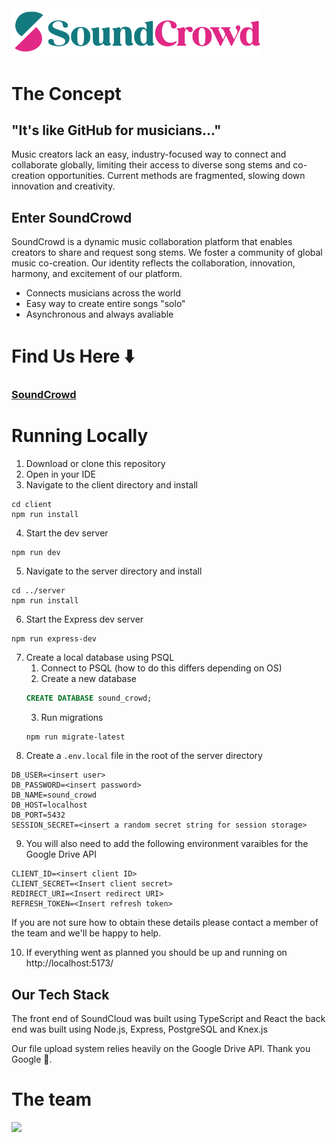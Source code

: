 <img src="./client/src/assets/sc_logo_regular_dark.png" alt="SoundCrowd's Logo" width="400"/>

# The Concept
## "It's like GitHub for musicians..."
Music creators lack an easy, industry-focused way to connect and collaborate globally, limiting their access to diverse song stems and co-creation opportunities. Current methods are fragmented, slowing down innovation and creativity.
## Enter SoundCrowd
SoundCrowd is a dynamic music collaboration platform that enables creators to share and request song stems. We foster a community of global music co-creation. Our identity reflects the collaboration, innovation, harmony, and excitement of our platform.
- Connects musicians across the world
- Easy way to create entire songs "solo"
- Asynchronous and always avaliable

# Find Us Here ⬇️

### [SoundCrowd](https://soundcrowd.onrender.com/)

# Running Locally
1. Download or clone this repository
2. Open in your IDE
3. Navigate to the client directory and install
```console
cd client
npm run install
```
4. Start the dev server
```console
npm run dev
```
5. Navigate to the server directory and install
```console
cd ../server
npm run install
```
6. Start the Express dev server
```console
npm run express-dev
```
7. Create a local database using PSQL
   1. Connect to PSQL (how to do this differs depending on OS)
   2. Create a new database
    ```sql
    CREATE DATABASE sound_crowd;
    ```
    3. Run migrations
    ```console
    npm run migrate-latest
    ```
8. Create a `.env.local` file in the root of the server directory
```
DB_USER=<insert user>
DB_PASSWORD=<insert password>
DB_NAME=sound_crowd
DB_HOST=localhost
DB_PORT=5432
SESSION_SECRET=<insert a random secret string for session storage>
```
9. You will also need to add the following environment varaibles for the Google Drive API
```
CLIENT_ID=<insert client ID>
CLIENT_SECRET=<Insert client secret>
REDIRECT_URI=<Insert redirect URI>
REFRESH_TOKEN=<Insert refresh token>
```
If you are not sure how to obtain these details please contact a member of the team and we'll be happy to help.

10. If everything went as planned you should be up and running on http://localhost:5173/

## Our Tech Stack
The front end of SoundCloud was built using TypeScript and React the back end was built using Node.js, Express, PostgreSQL and Knex.js

Our file upload system relies heavily on the Google Drive API. Thank you Google 🙏.

# The team


<a href="https://github.com/TeamMaraca/cc37greenfieldproject/graphs/contributors">
  <img src="https://contrib.rocks/image?repo=TeamMaraca/cc37greenfieldproject" />
</a>


